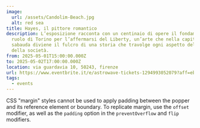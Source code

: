 ```yaml
---
image:
  url: /assets/Candolim-Beach.jpg
  alt: red sea
title: Hayes, il pittore romantico
description: L’esposizione racconta con un centinaio di opere il fondamentale
  ruolo di Torino per l’affermarsi del Liberty, un’arte che nella capitale
  sabauda diviene il fulcro di una storia che travolge ogni aspetto della vita e
  della società.
from: 2025-05-01T15:00:00.000Z
to: 2025-05-02T17:00:00.000Z
location: via guardavia 10, 50243, firenze
url: https://www.eventbrite.it/e/astrowave-tickets-1294993052079?aff=ebdssbcitybrowsenightlife&keep_tld=1
tags:
  - events
---
```

CSS "margin" styles cannot be used to apply padding between the popper and its reference element or boundary. To replicate margin, use the `offset` modifier, as well as the `padding` option in the `preventOverflow` and `flip` modifiers.
